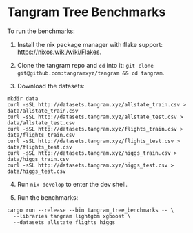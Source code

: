 # Tangram Tree Benchmarks

To run the benchmarks:

1. Install the nix package manager with flake support: https://nixos.wiki/wiki/Flakes.

2. Clone the tangram repo and `cd` into it: `git clone git@github.com:tangramxyz/tangram && cd tangram`.

3. Download the datasets:

```
mkdir data
curl -sSL http://datasets.tangram.xyz/allstate_train.csv > data/allstate_train.csv
curl -sSL http://datasets.tangram.xyz/allstate_test.csv > data/allstate_test.csv
curl -sSL http://datasets.tangram.xyz/flights_train.csv > data/flights_train.csv
curl -sSL http://datasets.tangram.xyz/flights_test.csv > data/flights_test.csv
curl -sSL http://datasets.tangram.xyz/higgs_train.csv > data/higgs_train.csv
curl -sSL http://datasets.tangram.xyz/higgs_test.csv > data/higgs_test.csv
```

4. Run `nix develop` to enter the dev shell.

5. Run the benchmarks:

```
cargo run --release --bin tangram_tree_benchmarks -- \
  --libraries tangram lightgbm xgboost \
  --datasets allstate flights higgs
```
